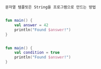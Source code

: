 	문자열 템플릿은 String을 프로그램으로 만드는 방법
~~~kotlin

fun main() {
	val answer = 42
	println("Found $answer!")
}

~~~

~~~kotlin

fun main() {
	val condition = true
	println("Found $answer!")
}

~~~